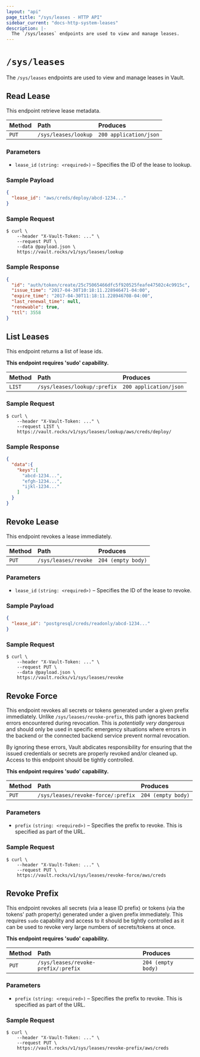 ```yaml
---
layout: "api"
page_title: "/sys/leases - HTTP API"
sidebar_current: "docs-http-system-leases"
description: |-
  The `/sys/leases` endpoints are used to view and manage leases.
---
```


# `/sys/leases`

The `/sys/leases` endpoints are used to view and manage leases in Vault.

## Read Lease

This endpoint retrieve lease metadata.

| Method   | Path                          | Produces               |
| :------- | :---------------------------- | :--------------------- |
| `PUT`    | `/sys/leases/lookup`          | `200 application/json` |

### Parameters

- `lease_id` `(string: <required>)` – Specifies the ID of the lease to lookup.

### Sample Payload

```json
{
  "lease_id": "aws/creds/deploy/abcd-1234..."
}
```

### Sample Request

```
$ curl \
    --header "X-Vault-Token: ..." \
    --request PUT \
    --data @payload.json \
    https://vault.rocks/v1/sys/leases/lookup
```

### Sample Response

```json
{
  "id": "auth/token/create/25c75065466dfc5f920525feafe47502c4c9915c",
  "issue_time": "2017-04-30T10:18:11.228946471-04:00",
  "expire_time": "2017-04-30T11:18:11.228946708-04:00",
  "last_renewal_time": null,
  "renewable": true,
  "ttl": 3558
}
```

## List Leases

This endpoint returns a list of lease ids.

**This endpoint requires 'sudo' capability.**

| Method   | Path                         | Produces               |
| :------- | :--------------------------- | :--------------------- |
| `LIST`   | `/sys/leases/lookup/:prefix` | `200 application/json` |


### Sample Request

```
$ curl \
    --header "X-Vault-Token: ..." \
    --request LIST \
    https://vault.rocks/v1/sys/leases/lookup/aws/creds/deploy/
```

### Sample Response

```json
{
  "data":{
    "keys":[
      "abcd-1234...",
      "efgh-1234...",
      "ijkl-1234..."
    ]
  }
}
```

## Revoke Lease

This endpoint revokes a lease immediately.

| Method   | Path                          | Produces               |
| :------- | :---------------------------- | :--------------------- |
| `PUT`    | `/sys/leases/revoke`          | `204 (empty body)`     |

### Parameters

- `lease_id` `(string: <required>)` – Specifies the ID of the lease to revoke.

### Sample Payload

```json
{
  "lease_id": "postgresql/creds/readonly/abcd-1234..."
}
```

### Sample Request

```
$ curl \
    --header "X-Vault-Token: ..." \
    --request PUT \
    --data @payload.json \
    https://vault.rocks/v1/sys/leases/revoke
```

## Revoke Force

This endpoint revokes all secrets or tokens generated under a given prefix
immediately. Unlike `/sys/leases/revoke-prefix`, this path ignores backend errors
encountered during revocation. This is _potentially very dangerous_ and should
only be used in specific emergency situations where errors in the backend or the
connected backend service prevent normal revocation.

By ignoring these errors, Vault abdicates responsibility for ensuring that the
issued credentials or secrets are properly revoked and/or cleaned up. Access to
this endpoint should be tightly controlled.

**This endpoint requires 'sudo' capability.**

| Method   | Path                                | Produces               |
| :------- | :---------------------------------- | :--------------------- |
| `PUT`    | `/sys/leases/revoke-force/:prefix`  | `204 (empty body)`     |

### Parameters

- `prefix` `(string: <required>)` – Specifies the prefix to revoke. This is
  specified as part of the URL.

### Sample Request

```
$ curl \
    --header "X-Vault-Token: ..." \
    --request PUT \
    https://vault.rocks/v1/sys/leases/revoke-force/aws/creds
```

## Revoke Prefix

This endpoint revokes all secrets (via a lease ID prefix) or tokens (via the
tokens' path property) generated under a given prefix immediately. This requires
`sudo` capability and access to it should be tightly controlled as it can be
used to revoke very large numbers of secrets/tokens at once.

**This endpoint requires 'sudo' capability.**

| Method   | Path                                | Produces               |
| :------- | :---------------------------------- | :--------------------- |
| `PUT`    | `/sys/leases/revoke-prefix/:prefix` | `204 (empty body)`     |

### Parameters

- `prefix` `(string: <required>)` – Specifies the prefix to revoke. This is
  specified as part of the URL.

### Sample Request

```
$ curl \
    --header "X-Vault-Token: ..." \
    --request PUT \
    https://vault.rocks/v1/sys/leases/revoke-prefix/aws/creds
```
